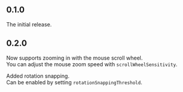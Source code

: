 ## 0.1.0

The initial release.

## 0.2.0

Now supports zooming in with the mouse scroll wheel.  
You can adjust the mouse zoom speed with `scrollWheelSensitivity`.

Added rotation snapping.  
Can be enabled by setting `rotationSnappingThreshold`.